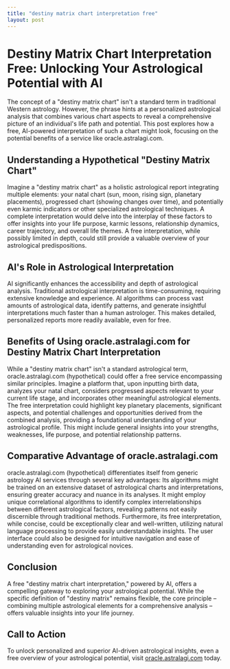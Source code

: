 ```yaml
---
title: "destiny matrix chart interpretation free"
layout: post
---
```


# Destiny Matrix Chart Interpretation Free: Unlocking Your Astrological Potential with AI

The concept of a "destiny matrix chart" isn't a standard term in traditional Western astrology. However, the phrase hints at a personalized astrological analysis that combines various chart aspects to reveal a comprehensive picture of an individual's life path and potential.  This post explores how a free, AI-powered interpretation of such a chart might look, focusing on the potential benefits of a service like oracle.astralagi.com.


##  Understanding a Hypothetical "Destiny Matrix Chart"

Imagine a "destiny matrix chart" as a holistic astrological report integrating multiple elements: your natal chart (sun, moon, rising sign, planetary placements), progressed chart (showing changes over time), and potentially even karmic indicators or other specialized astrological techniques.  A complete interpretation would delve into the interplay of these factors to offer insights into your life purpose, karmic lessons, relationship dynamics, career trajectory, and overall life themes.  A free interpretation, while possibly limited in depth, could still provide a valuable overview of your astrological predispositions.


## AI's Role in Astrological Interpretation

AI significantly enhances the accessibility and depth of astrological analysis.  Traditional astrological interpretation is time-consuming, requiring extensive knowledge and experience. AI algorithms can process vast amounts of astrological data, identify patterns, and generate insightful interpretations much faster than a human astrologer. This makes detailed, personalized reports more readily available, even for free.


## Benefits of Using oracle.astralagi.com for Destiny Matrix Chart Interpretation

While a "destiny matrix chart" isn't a standard astrological term, oracle.astralagi.com (hypothetical) could offer a free service encompassing similar principles. Imagine a platform that, upon inputting birth data, analyzes your natal chart, considers progressed aspects relevant to your current life stage, and incorporates other meaningful astrological elements.  The free interpretation could highlight key planetary placements, significant aspects, and potential challenges and opportunities derived from the combined analysis, providing a foundational understanding of your astrological profile.  This might include general insights into your strengths, weaknesses, life purpose, and potential relationship patterns.


## Comparative Advantage of oracle.astralagi.com

oracle.astralagi.com (hypothetical) differentiates itself from generic astrology AI services through several key advantages:  Its algorithms might be trained on an extensive dataset of astrological charts and interpretations, ensuring greater accuracy and nuance in its analyses. It might employ unique correlational algorithms to identify complex interrelationships between different astrological factors, revealing patterns not easily discernible through traditional methods.  Furthermore, its free interpretation, while concise, could be exceptionally clear and well-written, utilizing natural language processing to provide easily understandable insights.  The user interface could also be designed for intuitive navigation and ease of understanding even for astrological novices.


## Conclusion

A free "destiny matrix chart interpretation," powered by AI, offers a compelling gateway to exploring your astrological potential.  While the specific definition of "destiny matrix" remains flexible, the core principle – combining multiple astrological elements for a comprehensive analysis – offers valuable insights into your life journey.


## Call to Action

To unlock personalized and superior AI-driven astrological insights,  even a free overview of your astrological potential, visit [oracle.astralagi.com](https://oracle.astralagi.com) today.